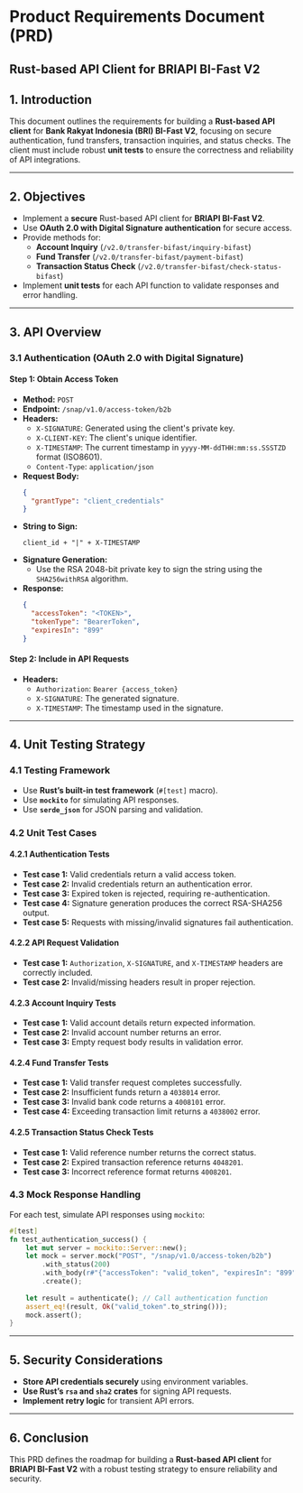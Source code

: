 # Product Requirements Document (PRD)
## Rust-based API Client for BRIAPI BI-Fast V2

## **1. Introduction**
This document outlines the requirements for building a **Rust-based API client** for **Bank Rakyat Indonesia (BRI) BI-Fast V2**, focusing on secure authentication, fund transfers, transaction inquiries, and status checks. The client must include robust **unit tests** to ensure the correctness and reliability of API integrations.

---

## **2. Objectives**
- Implement a **secure** Rust-based API client for **BRIAPI BI-Fast V2**.
- Use **OAuth 2.0 with Digital Signature authentication** for secure access.
- Provide methods for:
  - **Account Inquiry** (`/v2.0/transfer-bifast/inquiry-bifast`)
  - **Fund Transfer** (`/v2.0/transfer-bifast/payment-bifast`)
  - **Transaction Status Check** (`/v2.0/transfer-bifast/check-status-bifast`)
- Implement **unit tests** for each API function to validate responses and error handling.

---

## **3. API Overview**
### **3.1 Authentication (OAuth 2.0 with Digital Signature)**

#### **Step 1: Obtain Access Token**
- **Method:** `POST`
- **Endpoint:** `/snap/v1.0/access-token/b2b`
- **Headers:**
  - `X-SIGNATURE`: Generated using the client's private key.
  - `X-CLIENT-KEY`: The client's unique identifier.
  - `X-TIMESTAMP`: The current timestamp in `yyyy-MM-ddTHH:mm:ss.SSSTZD` format (ISO8601).
  - `Content-Type`: `application/json`
- **Request Body:**
  ```json
  {
    "grantType": "client_credentials"
  }
  ```
- **String to Sign:**
  ```
  client_id + "|" + X-TIMESTAMP
  ```
- **Signature Generation:**
  - Use the RSA 2048-bit private key to sign the string using the `SHA256withRSA` algorithm.
- **Response:**
  ```json
  {
    "accessToken": "<TOKEN>",
    "tokenType": "BearerToken",
    "expiresIn": "899"
  }
  ```

#### **Step 2: Include in API Requests**
- **Headers:**
  - `Authorization`: `Bearer {access_token}`
  - `X-SIGNATURE`: The generated signature.
  - `X-TIMESTAMP`: The timestamp used in the signature.

---

## **4. Unit Testing Strategy**
### **4.1 Testing Framework**
- Use **Rust’s built-in test framework** (`#[test]` macro).
- Use **`mockito`** for simulating API responses.
- Use **`serde_json`** for JSON parsing and validation.

### **4.2 Unit Test Cases**
#### **4.2.1 Authentication Tests**
- **Test case 1:** Valid credentials return a valid access token.
- **Test case 2:** Invalid credentials return an authentication error.
- **Test case 3:** Expired token is rejected, requiring re-authentication.
- **Test case 4:** Signature generation produces the correct RSA-SHA256 output.
- **Test case 5:** Requests with missing/invalid signatures fail authentication.

#### **4.2.2 API Request Validation**
- **Test case 1:** `Authorization`, `X-SIGNATURE`, and `X-TIMESTAMP` headers are correctly included.
- **Test case 2:** Invalid/missing headers result in proper rejection.

#### **4.2.3 Account Inquiry Tests**
- **Test case 1:** Valid account details return expected information.
- **Test case 2:** Invalid account number returns an error.
- **Test case 3:** Empty request body results in validation error.

#### **4.2.4 Fund Transfer Tests**
- **Test case 1:** Valid transfer request completes successfully.
- **Test case 2:** Insufficient funds return a `4038014` error.
- **Test case 3:** Invalid bank code returns a `4008101` error.
- **Test case 4:** Exceeding transaction limit returns a `4038002` error.

#### **4.2.5 Transaction Status Check Tests**
- **Test case 1:** Valid reference number returns the correct status.
- **Test case 2:** Expired transaction reference returns `4048201`.
- **Test case 3:** Incorrect reference format returns `4008201`.

### **4.3 Mock Response Handling**
For each test, simulate API responses using `mockito`:
```rust
#[test]
fn test_authentication_success() {
    let mut server = mockito::Server::new();
    let mock = server.mock("POST", "/snap/v1.0/access-token/b2b")
        .with_status(200)
        .with_body(r#"{"accessToken": "valid_token", "expiresIn": "899"}"#)
        .create();
    
    let result = authenticate(); // Call authentication function
    assert_eq!(result, Ok("valid_token".to_string()));
    mock.assert();
}
```

---

## **5. Security Considerations**
- **Store API credentials securely** using environment variables.
- **Use Rust’s `rsa` and `sha2` crates** for signing API requests.
- **Implement retry logic** for transient API errors.

---

## **6. Conclusion**
This PRD defines the roadmap for building a **Rust-based API client** for **BRIAPI BI-Fast V2** with a robust testing strategy to ensure reliability and security.

